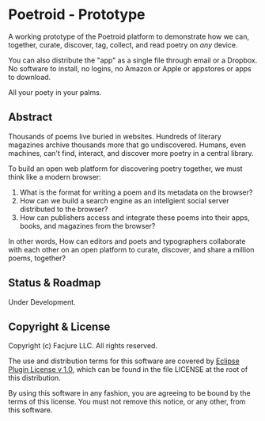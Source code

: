 Poetroid - Prototype
====================

A working prototype of the Poetroid platform to demonstrate how we can, together, curate, discover, tag, collect, and read poetry on _any_ device.

You can also distribute the "app" as a single file through email or a Dropbox. No software to install, no logins, no Amazon or Apple or appstores or apps to download.

All your poety in your palms.

## Abstract

Thousands of poems live buried in websites. Hundreds of literary magazines archive thousands more that go undiscovered. Humans, even machines, can't find, interact, and discover more poetry in a central library.

To build an open web platform for discovering poetry together, we must think like a modern browser:

1. What is the format for writing a poem and its metadata on the browser?
2. How can we build a search engine as an intellgient social server distributed to the browser?
3. How can publishers access and integrate these poems into their apps, books, and magazines from the browser?

In other words, How can editors and poets and typographers collaborate with each other on an open platform to curate, discover, and share a million poems, together?

## Status & Roadmap

Under Development.

## Copyright & License

Copyright (c) Facjure LLC. All rights reserved.

The use and distribution terms for this software are covered by [Eclipse Plugin License v 1.0](http://opensource.org/licenses/eclipse-1.0.php), which can be found in the file LICENSE at the root of this distribution.

By using this software in any fashion, you are agreeing to be bound by the terms of this license. You must not remove this notice, or any other, from this software.
